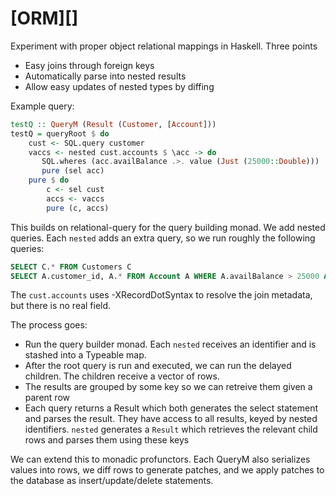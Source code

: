 # [ORM][]

Experiment with proper object relational mappings in Haskell. Three points

- Easy joins through foreign keys
- Automatically parse into nested results
- Allow easy updates of nested types by diffing

Example query:

```Haskell
testQ :: QueryM (Result (Customer, [Account]))
testQ = queryRoot $ do
    cust <- SQL.query customer
    vaccs <- nested cust.accounts $ \acc -> do
       SQL.wheres (acc.availBalance .>. value (Just (25000::Double))) 
       pure (sel acc)
    pure $ do
        c <- sel cust
        accs <- vaccs
        pure (c, accs)
```
This builds on relational-query for the query building monad. We add nested queries.
Each `nested` adds an extra query, so we run roughly the following queries:

```SQL
SELECT C.* FROM Customers C
SELECT A.customer_id, A.* FROM Account A WHERE A.availBalance > 25000 AND A.customer_id IN (?,?,?,...) 
```

The `cust.accounts` uses -XRecordDotSyntax to resolve the join metadata, but there is no real field.

The process goes:

- Run the query builder monad. Each `nested` receives an identifier and is stashed into a Typeable map.
- After the root query is run and executed, we can run the delayed children. The children receive a vector of rows.
- The results are grouped by some key so we can retreive them given a parent row
- Each query returns a Result which both generates the select statement and parses the result. They have access to all results, keyed by nested identifiers. `nested` generates a `Result` which retrieves the relevant child rows and parses them using these keys


We can extend this to monadic profunctors. Each QueryM also serializes values into rows,  we diff rows to generate patches, and we apply patches to the database as insert/update/delete statements.
